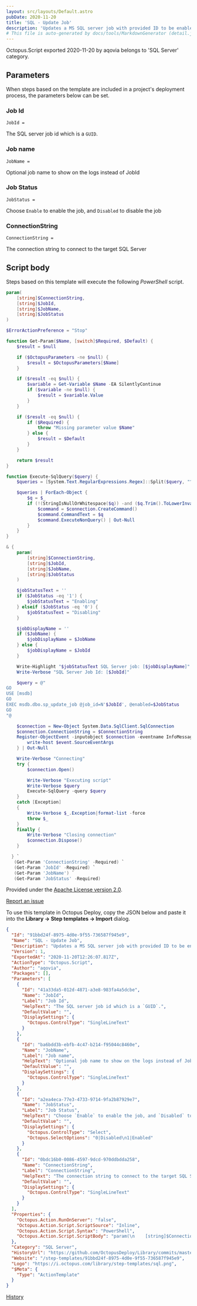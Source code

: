 ```yaml
---
layout: src/layouts/Default.astro
pubDate: 2020-11-20
title: 'SQL - Update Job'
description: 'Updates a MS SQL server job with provided ID to be enabled or disabled'
# This file is auto-generated by docs/tools/MarkdownGenerator (detail.js)
---
```


Octopus.Script exported 2020-11-20 by aqovia belongs to 'SQL Server' category.

## Parameters

When steps based on the template are included in a project's deployment process, the parameters below can be set.


<div class="param">

### Job Id

`JobId = `

The SQL server job id which is a `GUID`.

</div>
        
<div class="param">

### Job name

`JobName = `

Optional job name to show on the logs instead of JobId

</div>
        
<div class="param">

### Job Status

`JobStatus = `

Choose `Enable` to enable the job, and `Disabled` to disable the job

</div>
        
<div class="param">

### ConnectionString

`ConnectionString = `

The connection string to connect to the target SQL Server

</div>
        

## Script body

Steps based on this template will execute the following *PowerShell* script.

```PowerShell
param(
    [string]$ConnectionString,
    [string]$JobId,
    [string]$JobName,
    [string]$JobStatus
)

$ErrorActionPreference = "Stop"

function Get-Param($Name, [switch]$Required, $Default) {
    $result = $null

    if ($OctopusParameters -ne $null) {
        $result = $OctopusParameters[$Name]
    }

    if ($result -eq $null) {
        $variable = Get-Variable $Name -EA SilentlyContinue
        if ($variable -ne $null) {
            $result = $variable.Value
        }
    }

    if ($result -eq $null) {
        if ($Required) {
            throw "Missing parameter value $Name"
        } else {
            $result = $Default
        }
    }

    return $result
}

function Execute-SqlQuery($query) {
    $queries = [System.Text.RegularExpressions.Regex]::Split($query, "^\s*GO\s*$$", [System.Text.RegularExpressions.RegexOptions]::IgnoreCase -bor [System.Text.RegularExpressions.RegexOptions]::Multiline)

    $queries | ForEach-Object {
        $q = $_
        if (!(StringIsNullOrWhitespace($q)) -and ($q.Trim().ToLowerInvariant() -ne "go")) {
            $command = $connection.CreateCommand()
            $command.CommandText = $q
            $command.ExecuteNonQuery() | Out-Null
        }
    }
}

& {
    param(
        [string]$ConnectionString,
        [string]$JobId,
        [string]$JobName,
        [string]$JobStatus
    )

    $jobStatusText = ''
    if ($JobStatus -eq '1') {
        $jobStatusText = "Enabling"
    } elseif ($JobStatus -eq '0') {
        $jobStatusText = "Disabling"
    }

    $jobDisplayName = ''
    if ($JobName) {
        $jobDisplayName = $JobName
    } else {
    	$jobDisplayName = $JobId
    }

    Write-Highlight "$jobStatusText SQL Server job: [$jobDisplayName]"
    Write-Verbose "SQL Server Job Id: [$JobId]"

    $query = @"
GO
USE [msdb]
GO
EXEC msdb.dbo.sp_update_job @job_id=N'$JobId', @enabled=$JobStatus
GO
"@

	$connection = New-Object System.Data.SqlClient.SqlConnection
    $connection.ConnectionString = $ConnectionString
    Register-ObjectEvent -inputobject $connection -eventname InfoMessage -action {
        write-host $event.SourceEventArgs
    } | Out-Null

    Write-Verbose "Connecting"
    try {
        $connection.Open()

        Write-Verbose "Executing script"
        Write-Verbose $query
        Execute-SqlQuery -query $query
    }
    catch [Exception]
    {
        Write-Verbose $_.Exception|format-list -force
        throw $_
    }
    finally {
        Write-Verbose "Closing connection"
        $connection.Dispose()
    }

  } `
   (Get-Param 'ConnectionString' -Required) `
   (Get-Param 'JobId' -Required) `
   (Get-Param 'JobName') `
   (Get-Param 'JobStatus' -Required)
```

Provided under the [Apache License version 2.0](https://github.com/OctopusDeploy/Library/blob/master/LICENSE.txt).

[Report an issue](https://github.com/OctopusDeploy/Library/issues/new?assignees=&labels=&projects=&template=bug-report.yml&title=Issue%20with%20SQL%20-%20Update%20Job&step-template=SQL%20-%20Update%20Job)

<div class="get-json">

To use this template in Octopus Deploy, copy the JSON below and paste it into the **Library → Step templates → Import** dialog.

```json
{
  "Id": "91bbd24f-8975-4d0e-9f55-736587f945e9",
  "Name": "SQL - Update Job",
  "Description": "Updates a MS SQL server job with provided ID to be enabled or disabled",
  "Version": 1,
  "ExportedAt": "2020-11-20T12:26:07.817Z",
  "ActionType": "Octopus.Script",
  "Author": "aqovia",
  "Packages": [],
  "Parameters": [
    {
      "Id": "41a33da5-012d-4871-a3e8-983fa4a5dcbe",
      "Name": "JobId",
      "Label": "Job Id",
      "HelpText": "The SQL server job id which is a `GUID`.",
      "DefaultValue": "",
      "DisplaySettings": {
        "Octopus.ControlType": "SingleLineText"
      }
    },
    {
      "Id": "ba6bdd3b-ebfb-4c47-b214-f95044c8460e",
      "Name": "JobName",
      "Label": "Job name",
      "HelpText": "Optional job name to show on the logs instead of JobId",
      "DefaultValue": "",
      "DisplaySettings": {
        "Octopus.ControlType": "SingleLineText"
      }
    },
    {
      "Id": "a2ea4eca-77e3-4733-9714-9fa2b87929e7",
      "Name": "JobStatus",
      "Label": "Job Status",
      "HelpText": "Choose `Enable` to enable the job, and `Disabled` to disable the job",
      "DefaultValue": "",
      "DisplaySettings": {
        "Octopus.ControlType": "Select",
        "Octopus.SelectOptions": "0|Disabled\n1|Enabled"
      }
    },
    {
      "Id": "0bdc16b0-0086-4597-9dcd-970ddbdda258",
      "Name": "ConnectionString",
      "Label": "ConnectionString",
      "HelpText": "The connection string to connect to the target SQL Server",
      "DefaultValue": "",
      "DisplaySettings": {
        "Octopus.ControlType": "SingleLineText"
      }
    }
  ],
  "Properties": {
    "Octopus.Action.RunOnServer": "false",
    "Octopus.Action.Script.ScriptSource": "Inline",
    "Octopus.Action.Script.Syntax": "PowerShell",
    "Octopus.Action.Script.ScriptBody": "param(\n    [string]$ConnectionString,\n    [string]$JobId,\n    [string]$JobName,\n    [string]$JobStatus\n)\n\n$ErrorActionPreference = \"Stop\"\n\nfunction Get-Param($Name, [switch]$Required, $Default) {\n    $result = $null\n\n    if ($OctopusParameters -ne $null) {\n        $result = $OctopusParameters[$Name]\n    }\n\n    if ($result -eq $null) {\n        $variable = Get-Variable $Name -EA SilentlyContinue\n        if ($variable -ne $null) {\n            $result = $variable.Value\n        }\n    }\n\n    if ($result -eq $null) {\n        if ($Required) {\n            throw \"Missing parameter value $Name\"\n        } else {\n            $result = $Default\n        }\n    }\n\n    return $result\n}\n\nfunction Execute-SqlQuery($query) {\n    $queries = [System.Text.RegularExpressions.Regex]::Split($query, \"^\\s*GO\\s*$$\", [System.Text.RegularExpressions.RegexOptions]::IgnoreCase -bor [System.Text.RegularExpressions.RegexOptions]::Multiline)\n\n    $queries | ForEach-Object {\n        $q = $_\n        if (!(StringIsNullOrWhitespace($q)) -and ($q.Trim().ToLowerInvariant() -ne \"go\")) {\n            $command = $connection.CreateCommand()\n            $command.CommandText = $q\n            $command.ExecuteNonQuery() | Out-Null\n        }\n    }\n}\n\n& {\n    param(\n        [string]$ConnectionString,\n        [string]$JobId,\n        [string]$JobName,\n        [string]$JobStatus\n    )\n\n    $jobStatusText = ''\n    if ($JobStatus -eq '1') {\n        $jobStatusText = \"Enabling\"\n    } elseif ($JobStatus -eq '0') {\n        $jobStatusText = \"Disabling\"\n    }\n\n    $jobDisplayName = ''\n    if ($JobName) {\n        $jobDisplayName = $JobName\n    } else {\n    \t$jobDisplayName = $JobId\n    }\n\n    Write-Highlight \"$jobStatusText SQL Server job: [$jobDisplayName]\"\n    Write-Verbose \"SQL Server Job Id: [$JobId]\"\n\n    $query = @\"\nGO\nUSE [msdb]\nGO\nEXEC msdb.dbo.sp_update_job @job_id=N'$JobId', @enabled=$JobStatus\nGO\n\"@\n\n\t$connection = New-Object System.Data.SqlClient.SqlConnection\n    $connection.ConnectionString = $ConnectionString\n    Register-ObjectEvent -inputobject $connection -eventname InfoMessage -action {\n        write-host $event.SourceEventArgs\n    } | Out-Null\n\n    Write-Verbose \"Connecting\"\n    try {\n        $connection.Open()\n\n        Write-Verbose \"Executing script\"\n        Write-Verbose $query\n        Execute-SqlQuery -query $query\n    }\n    catch [Exception]\n    {\n        Write-Verbose $_.Exception|format-list -force\n        throw $_\n    }\n    finally {\n        Write-Verbose \"Closing connection\"\n        $connection.Dispose()\n    }\n\n  } `\n   (Get-Param 'ConnectionString' -Required) `\n   (Get-Param 'JobId' -Required) `\n   (Get-Param 'JobName') `\n   (Get-Param 'JobStatus' -Required)"
  },
  "Category": "SQL Server",
  "HistoryUrl": "https://github.com/OctopusDeploy/Library/commits/master/step-templates//opt/buildagent/work/75443764cd38076d/step-templates/sql-update-job.json",
  "Website": "/step-templates/91bbd24f-8975-4d0e-9f55-736587f945e9",
  "Logo": "https://i.octopus.com/library/step-templates/sql.png",
  "$Meta": {
    "Type": "ActionTemplate"
  }
}
```

[History](https://github.com/OctopusDeploy/Library/commits/master/step-templates/https://github.com/OctopusDeploy/Library/commits/master/step-templates//opt/buildagent/work/75443764cd38076d/step-templates/sql-update-job.json)

</div>
